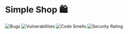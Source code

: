 # Simple Shop 🛍️

![Bugs](https://sonarcloud.io/api/project_badges/measure?project=Jurasz-Jan_projektowanie-obiektowe&metric=bugs)
![Vulnerabilities](https://sonarcloud.io/api/project_badges/measure?project=Jurasz-Jan_projektowanie-obiektowe&metric=vulnerabilities)
![Code Smells](https://sonarcloud.io/api/project_badges/measure?project=Jurasz-Jan_projektowanie-obiektowe&metric=code_smells)
![Security Rating](https://sonarcloud.io/api/project_badges/measure?project=Jurasz-Jan_projektowanie-obiektowe&metric=security_rating)
